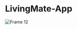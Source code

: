 # LivingMate-App

![Frame 12](https://github.com/LivingMate/LivingMate-App/assets/123355786/0f7713cf-46e9-45bd-a65a-1eb8beeb546c)
